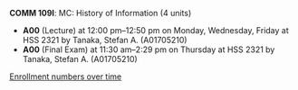 **COMM 109I**: MC: History of Information (4 units)

- **A00** (Lecture) at 12:00 pm–12:50 pm on Monday, Wednesday, Friday at HSS 2321 by Tanaka, Stefan A. (A01705210)
- **A00** (Final Exam) at 11:30 am–2:29 pm on Thursday at HSS 2321 by Tanaka, Stefan A. (A01705210)

[Enrollment numbers over time](./COMM109I.tsv)
